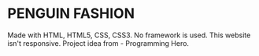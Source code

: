 # PENGUIN FASHION
Made with HTML, HTML5, CSS, CSS3.
No framework is used.
This website isn't responsive.
Project idea from - Programming Hero.